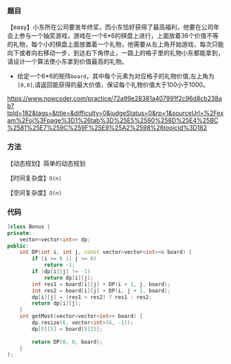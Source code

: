 ### 题目

【easy】小东所在公司要发年终奖，而小东恰好获得了最高福利，他要在公司年会上参与一个抽奖游戏，游戏在一个6*6的棋盘上进行，上面放着36个价值不等的礼物，每个小的棋盘上面放置着一个礼物，他需要从左上角开始游戏，每次只能向下或者向右移动一步，到达右下角停止，一路上的格子里的礼物小东都能拿到，请设计一个算法使小东拿到价值最高的礼物。

- 给定一个6*6的矩阵```board```，其中每个元素为对应格子的礼物价值,左上角为```[0,0]```,请返回能获得的最大价值，保证每个礼物价值大于100小于1000。

https://www.nowcoder.com/practice/72a99e28381a407991f2c96d8cb238ab?tpId=182&tags=&title=&difficulty=0&judgeStatus=0&rp=1&sourceUrl=%2Fexam%2Foj%3Fpage%3D1%26tab%3D%25E5%2590%258D%25E4%25BC%2581%25E7%259C%259F%25E9%25A2%2598%26topicId%3D182

### 方法

【动态规划】简单的动态规划

【时间复杂度】```O(n)```

【空间复杂度】```O(n)```

### 代码

```cpp
]class Bonus {
private:
    vector<vector<int>> dp;
public:
    int DP(int i, int j, const vector<vector<int>>& board) {
        if (i >= 6 || j >= 6)
            return -1;
        if (dp[i][j] != -1)
            return dp[i][j];
        int res1 = board[i][j] + DP(i + 1, j, board);
        int res2 = board[i][j] + DP(i, j + 1, board);
        dp[i][j] = (res1 > res2) ? res1 : res2;
        return dp[i][j];
    }
    int getMost(vector<vector<int>> board) {
        dp.resize(6, vector<int>(6, -1));
        dp[5][5] = board[5][5];
        
        return DP(0, 0, board);
    }
};
```

